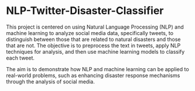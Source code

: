 # NLP-Twitter-Disaster-Classifier


 This project is centered on using Natural Language Processing (NLP) and machine learning to analyze social media data, specifically tweets, to distinguish between those that are related to natural disasters and those that are not.
The objective is to preprocess the text in tweets, apply NLP techniques for analysis, and then use machine learning models to classify each tweet.

The aim is to demonstrate how NLP and machine learning can be applied to real-world problems, such as enhancing disaster response mechanisms through the analysis of social media.
